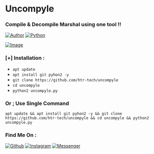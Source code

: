 # Uncompyle
### Compile & Decompile Marshal using one tool !!

[![Author](https://img.shields.io/badge/Author-htr--tech-blue.svg?style=for-the-badge)](https://github.com/htr-tech)
[![Python](https://img.shields.io/badge/Code-Python-green.svg?style=flat-square)](#)

[![Image](https://i.ibb.co/MS8zs6c/uncompyle.png)](#)

### [+] Installation :
* ```apt update```
* ```apt install git pyhon2 -y```
* ```git clone https://github.com/htr-tech/uncompyle```
* ```cd uncompyle```
* ```python2 uncompyle.py```

### Or ; Use Single Command
```
apt update && apt install git pyhon2 -y && git clone https://github.com/htr-tech/uncompyle && cd uncompyle && python2 uncompyle.py
```
### Find Me On :
[![Github](https://img.shields.io/badge/Github-HTR--TECH-green?style=for-the-badge&logo=github)](https://github.com/htr-tech)
[![Instagram](https://img.shields.io/badge/IG-%40tahmid.rayat-red?style=for-the-badge&logo=instagram)](https://www.instagram.com/tahmid.rayat)
[![Messenger](https://img.shields.io/badge/Chat-Messenger-blue?style=for-the-badge&logo=messenger)](https://m.me/tahmid.rayat.official)



